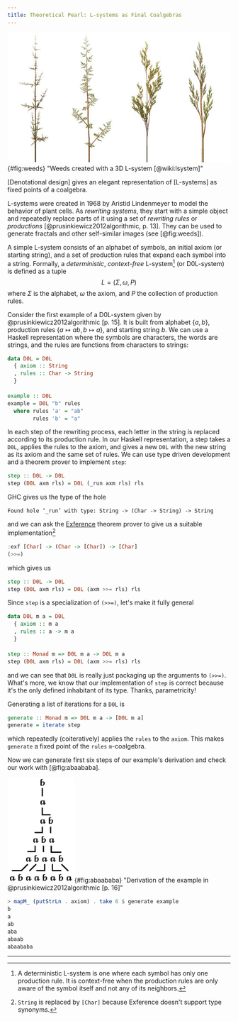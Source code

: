 ```yaml
---
title: Theoretical Pearl: L-systems as Final Coalgebras
---
```


<aside class="sidenote">

![Weeds created with a 3D L-system][Weeds]{#fig:weeds} "Weeds created
 with a 3D L-system [@wiki:lsystem]"

</aside>


[Weeds]: /images/640px-Fractal_weeds.jpg


<p class="lead">
[Denotational design] gives an elegant representation of [L-systems]
as fixed points of a coalgebra.
</p>

[Denotational design]: TODO
[L-systems]: TODO

<span class="newthought">L-systems were created</span> in 1968 by
Aristid Lindenmeyer to model the behavior of plant cells. As
*rewriting systems*, they start with a simple object and repeatedly
replace parts of it using a set of *rewriting rules* or *productions*
[@prusinkiewicz2012algorithmic, p. 13]. They can be used to generate fractals
and other self-similar images (see [@fig:weeds]).

A simple L-system consists of an alphabet of symbols, an initial
axiom (or starting string), and a set of production rules that expand each symbol
into a string. Formally, a *deterministic*, *context-free*
L-system[^D0L] (or  <span class="lining-numerals">D0L-system</span>) is
defined as a tuple $$L = (\Sigma,\omega,P)$$ where $\Sigma$ is the
alphabet, $\omega$ the axiom, and $P$ the collection of production
rules.

[^D0L]: A deterministic L-system is one where each symbol has only one
production rule. It is context-free when the production rules are only
aware of the symbol itself and not any of its neighbors.

Consider the first example of a <span
class="lining-numerals">D0L-system</span> given by
@prusinkiewicz2012algorithmic [p. 15]. It is built from alphabet $\{a,b\}$,
production rules $\{a \mapsto ab,b \mapsto a\}$, and starting string $b$. We
can use a Haskell representation where the symbols are characters, the
words are strings, and the rules are functions from characters to
strings:

```haskell
data D0L = D0L
  { axiom :: String
  , rules :: Char -> String
  }

example :: D0L
example = D0L "b" rules
  where rules 'a' = "ab"
        rules 'b' = "a"
```

In each step of the rewriting process, each letter in the string is
replaced according to its production rule. In our Haskell
representation, a step takes a `D0L`, applies the rules to the
axiom, and gives a new `D0L` with the new string as its axiom
and the same set of rules. We can use type driven development and a
theorem prover to implement `step`:

```haskell
step :: D0L -> D0L
step (D0L axm rls) = D0L (_run axm rls) rls
```

GHC gives us the type of the hole

```
Found hole ‘_run’ with type: String -> (Char -> String) -> String
```

and we can ask the [Exference] theorem prover to give us a suitable
implementation[^exf]

```haskell
:exf [Char] -> (Char -> [Char]) -> [Char]
(>>=)
```

[Exference]: https://github.com/lspitzner/exference

[^exf]: `String` is replaced by `[Char]` because Exference doesn't
    support type synonyms.

which gives us

```haskell
step :: D0L -> D0L
step (D0L axm rls) = D0L (axm >>= rls) rls
```

Since `step` is a specialization of `(>>=)`, let's make it fully
general

```haskell
data D0L m a = D0L
  { axiom :: m a
  , rules :: a -> m a
  }

step :: Monad m => D0L m a -> D0L m a
step (D0L axm rls) = D0L (axm >>= rls) rls
```

and we can see that `D0L` is really just packaging up the arguments to
`(>>=)`. What's more, we know that our implementation of `step` is
correct because it's the only defined inhabitant of its type. Thanks,
parametricity!

Generating a list of iterations for a `D0L` is

```haskell
generate :: Monad m => D0L m a -> [D0L m a]
generate = iterate step
```

which repeatedly (coiteratively) applies the `rules` to the `axiom`.
This makes `generate` a fixed point of the `rules` `m`-coalgebra.

Now we can generate first six steps of our example's derivation and check our
work with [@fig:abaababa].

<aside class="sidenote">

![abaababa][abaababa]{#fig:abaababa} "Derivation of the example in
 @prusinkiewicz2012algorithmic [p. 16]"

</aside>

[abaababa]: /images/abaababa.png


```haskell
> mapM_ (putStrLn . axiom) . take 6 $ generate example
b
a
ab
aba
abaab
abaababa
```

---
